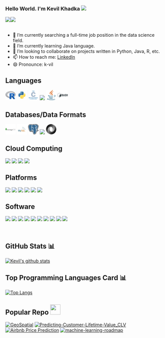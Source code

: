 ### Hello World. I'm Kevil Khadka <img src="https://files.aashutosh.dev/hey.gif" width="32px">

<a href="https://www.linkedin.com/in/kevilkhadka/" target="_blank" rel="noopener">
  <img align="left" src="https://img.shields.io/badge/LinkedIn-Kevil%20Khadka-blue" />
</a>
<a href="https://github.com/kk289?tab=followers" target="_blank">
  <img align="left" src="https://img.shields.io/github/followers/kk289?style=social" />
</a>

<br />
<br />

- 🔭  I’m currently searching a full-time job position in the data science field.
- 🌱  I’m currently learning Java language.
- 👯  I’m looking to collaborate on projects written in Python, Java, R, etc.
- 📫  How to reach me: [LinkedIn](https://www.linkedin.com/in/kevilkhadka/)
- 😄  Pronounce: k-vil

## Languages

<code><img height="32" src="https://raw.githubusercontent.com/github/explore/80688e429a7d4ef2fca1e82350fe8e3517d3494d/topics/r/r.png"><span title="R Programming Language"></span></code> 
<code><img height="32" src="https://raw.githubusercontent.com/github/explore/80688e429a7d4ef2fca1e82350fe8e3517d3494d/topics/python/python.png"></code>
<code><img height="32" src="https://raw.githubusercontent.com/github/explore/80688e429a7d4ef2fca1e82350fe8e3517d3494d/topics/c/c.png"></code>
<code><img height="32" src="https://simpleicons.org/icons/cplusplus.svg"></code>
<code><img height="32" src="https://raw.githubusercontent.com/github/explore/80688e429a7d4ef2fca1e82350fe8e3517d3494d/topics/java/java.png"></code>
<code><img height="32" src="https://raw.githubusercontent.com/github/explore/80688e429a7d4ef2fca1e82350fe8e3517d3494d/topics/bash/bash.png"></code>    

## Databases/Data Formats
<code><img height="32" src="https://raw.githubusercontent.com/github/explore/80688e429a7d4ef2fca1e82350fe8e3517d3494d/topics/mongodb/mongodb.png"></code>
<code><img height="32" src="https://raw.githubusercontent.com/github/explore/80688e429a7d4ef2fca1e82350fe8e3517d3494d/topics/mysql/mysql.png"></code> 
<code><img height="32" src="https://raw.githubusercontent.com/github/explore/80688e429a7d4ef2fca1e82350fe8e3517d3494d/topics/postgresql/postgresql.png"></code>
<code><img height="32" src="https://simpleicons.org/icons/sqlite.svg"></code> 
<code><img height="32" src="https://raw.githubusercontent.com/github/explore/80688e429a7d4ef2fca1e82350fe8e3517d3494d/topics/json/json.png"></code>

## Cloud Computing

<code><img height="32" src="https://simpleicons.org/icons/amazonaws.svg"></code>
<code><img height="32" src="https://simpleicons.org/icons/googlecloud.svg"></code> 
<code><img height="32" src="https://simpleicons.org/icons/ibm.svg"></code>
<code><img height="32" src="https://simpleicons.org/icons/microsoftazure.svg"></code> 

## Platforms

<code><img height="32" src="https://simpleicons.org/icons/anaconda.svg"></code>
<code><img height="32" src="https://simpleicons.org/icons/jupyter.svg"></code> 
<code><img height="32" src="https://simpleicons.org/icons/powerbi.svg"></code>
<code><img height="32" src="https://simpleicons.org/icons/tableau.svg"></code> 
<code><img height="32" src="https://simpleicons.org/icons/github.svg"></code>
<code><img height="32" src="https://simpleicons.org/icons/sublimetext.svg"></code>

## Software

<code><img height="32" src="https://simpleicons.org/icons/rstudio.svg"></code>
<code><img height="32" src="https://simpleicons.org/icons/mathworks.svg"></code>
<code><img height="32" src="https://simpleicons.org/icons/octave.svg"></code>
<code><img height="32" src="https://simpleicons.org/icons/visualstudio.svg"></code>
<code><img height="32" src="https://simpleicons.org/icons/microsoftword.svg"></code>
<code><img height="32" src="https://simpleicons.org/icons/microsoftexcel.svg"></code> 
<code><img height="32" src="https://simpleicons.org/icons/microsoftoutlook.svg"></code>
<code><img height="32" src="https://simpleicons.org/icons/microsoftpowerpoint.svg"></code>
<code><img height="32" src="https://simpleicons.org/icons/microsoftsqlserver.svg"></code>
<code><img height="32" src="https://download.logo.wine/logo/OneDrive/OneDrive-Logo.wine.png"></code>

<br />

## GitHub Stats 📊

[![Kevil's github stats](https://github-readme-stats.vercel.app/api?username=kk289&show_icons=true&theme=tokyonight)](https://github.com/kk289)

## Top Programming Languages Card 📊
[![Top Langs](https://github-readme-stats.vercel.app/api/top-langs/?username=kk289)](https://github.com/kk289)

## Popular Repo <img height="32" width="32" src="https://simpleicons.org/icons/github.svg" />
[![GeoSpatial](https://github-readme-stats.vercel.app/api/pin/?username=kk289&repo=GeoSpatial&show_owner=true)](https://github.com/kk289/GeoSpatial)
[![Predicting-Customer-Lifetime-Value_CLV](https://github-readme-stats.vercel.app/api/pin/?username=kk289&repo=Predicting-Customer-Lifetime-Value_CLV&show_owner=true)](https://github.com/kk289/Predicting-Customer-Lifetime-Value_CLV)
[![Airbnb Price Prediction](https://github-readme-stats.vercel.app/api/pin/?username=kk289&repo=Airbnb-Price-Prediction&show_owner=true)](https://github.com/kk289/Airbnb-Price-Prediction)
[![machine-learning-roadmap](https://github-readme-stats.vercel.app/api/pin/?username=mrdbourke&repo=machine-learning-roadmap&show_owner=true)](https://github.com/mrdbourke/machine-learning-roadmap)
